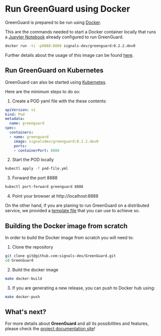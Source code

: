 # Run GreenGuard using Docker

GreenGuard is prepared to be run using [Docker](https://docker.com/).

This are the commands needed to start a Docker container locally that runs a [Jupyter Notebook](
https://jupyter.org/) already configured to run GreenGuard.

```bash
docker run -ti -p8888:8888 signals-dev/greenguard:0.2.2.dev0
```

Further details about the usage of this image can be found [here](
https://hub.docker.com/repository/docker/signalsdev/greenguard).

## Run GreenGuard on Kubernetes

GreenGuard can also be started using [Kubernetes](https://kubernetes.io/).

Here are the minimum steps to do so:

1. Create a POD yaml file with the these contents:

```yml
apiVersion: v1
kind: Pod
metadata:
  name: greenguard
spec:
  containers:
  - name: greenguard
    image: signalsdev/greenguard:0.2.2.dev0
    ports:
    - containerPort: 8888
```

2. Start the POD locally

```bash
kubectl apply -f pod-file.yml
```

3. Forward the port 8888

```bash
kubectl port-forward greenguard 8888
```

4. Point your browser at http://localhost:8888

On the other hand, if you are planing to run GreenGuard on a distributed service, we provided a
[template file](
https://github.com/signals-dev/GreenGuard/blob/master/docker/greenguard-deployment.yml)
that you can use to achieve so.

## Building the Docker image from scratch

In order to build the Docker image from scratch you will need to:

1. Clone the repository

```bash
git clone git@github.com:signals-dev/GreenGuard.git
cd GreenGuard
```

2. Build the docker image

```bash
make docker-build
```

3. If you are generating a new release, you can push to Docker hub using:

```bash
make docker-push
```

## What's next?

For more details about **GreenGuard** and all its possibilities and features, please check the
[project documentation site](https://signals-dev.github.io/GreenGuard/)!
